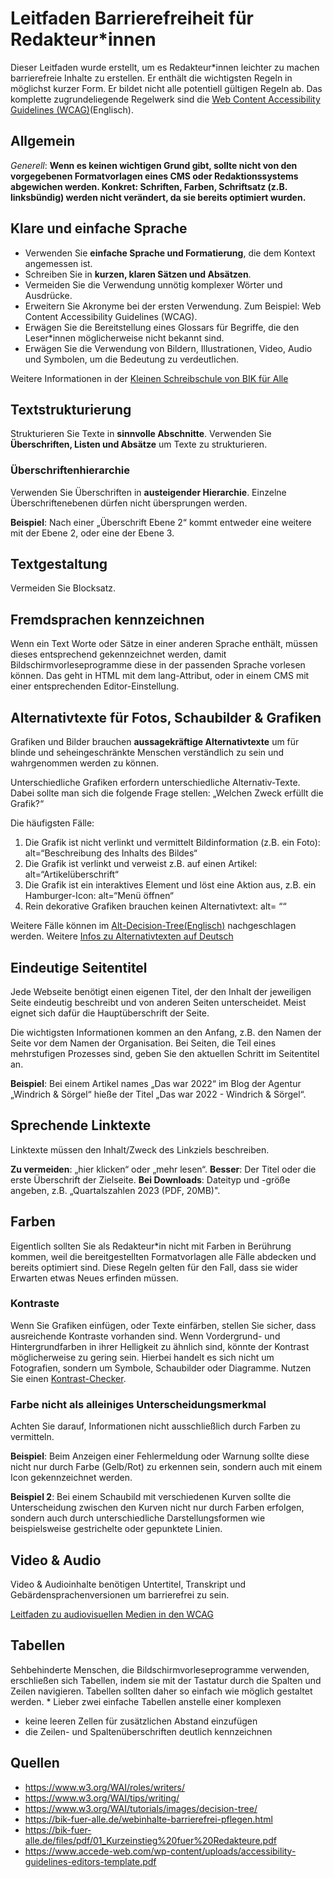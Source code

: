 # Leitfaden Barrierefreiheit für Redakteur*innen

Dieser Leitfaden wurde erstellt, um es Redakteur*innen leichter zu machen barrierefreie Inhalte zu erstellen. Er enthält die wichtigsten Regeln in möglichst kurzer Form. Er bildet nicht alle potentiell gültigen Regeln ab. Das komplette zugrundeliegende Regelwerk sind die [Web Content Accessibility Guidelines (WCAG)](https://www.w3.org/WAI/WCAG22/quickref/?versions=2.2)(Englisch).

## Allgemein

*Generell*: **Wenn es keinen wichtigen Grund gibt, sollte nicht von den vorgegebenen Formatvorlagen eines CMS oder Redaktionssystems abgewichen werden. Konkret: Schriften, Farben, Schriftsatz (z.B. linksbündig) werden nicht verändert, da sie bereits optimiert wurden.**

##  Klare und einfache Sprache

* Verwenden Sie **einfache Sprache und Formatierung**, die dem Kontext angemessen ist.
* Schreiben Sie in **kurzen, klaren Sätzen und Absätzen**.
* Vermeiden Sie die Verwendung unnötig komplexer Wörter und Ausdrücke.
* Erweitern Sie Akronyme bei der ersten Verwendung. Zum Beispiel: Web Content Accessibility Guidelines (WCAG).
* Erwägen Sie die Bereitstellung eines Glossars für Begriffe, die den Leser*innen möglicherweise nicht bekannt sind.
* Erwägen Sie die Verwendung von Bildern, Illustrationen, Video, Audio und Symbolen, um die Bedeutung zu verdeutlichen.

Weitere Informationen in der [Kleinen Schreibschule von BIK für Alle](https://bik-fuer-alle.de/kleine-schreibschule.html)


## Textstrukturierung

Strukturieren Sie Texte in **sinnvolle Abschnitte**.
Verwenden Sie **Überschriften, Listen und Absätze** um Texte zu strukturieren.

### Überschriftenhierarchie

Verwenden Sie Überschriften in **austeigender Hierarchie**. Einzelne Überschriftenebenen dürfen nicht übersprungen werden.

**Beispiel**: Nach einer „Überschrift Ebene 2“ kommt entweder eine weitere mit der Ebene 2, oder eine der Ebene 3.


## Textgestaltung
Vermeiden Sie Blocksatz.

## Fremdsprachen kennzeichnen

Wenn ein Text Worte oder Sätze in einer anderen Sprache enthält, müssen dieses entsprechend gekennzeichnet werden, damit Bildschirmvorleseprogramme diese in der passenden Sprache vorlesen können. Das geht in HTML mit dem lang-Attribut, oder in einem CMS mit einer entsprechenden Editor-Einstellung.

## Alternativtexte für Fotos, Schaubilder & Grafiken

Grafiken und Bilder brauchen **aussagekräftige Alternativtexte** um für blinde und seheingeschränkte Menschen verständlich zu sein und wahrgenommen werden zu können.

Unterschiedliche Grafiken erfordern unterschiedliche Alternativ-Texte. Dabei sollte man sich die folgende Frage stellen: „Welchen Zweck erfüllt die Grafik?“

Die häufigsten Fälle:
1. Die Grafik ist nicht verlinkt und vermittelt Bildinformation (z.B. ein Foto): alt=“Beschreibung des Inhalts des Bildes“
2. Die Grafik ist verlinkt und verweist z.B. auf einen Artikel: alt=“Artikelüberschrift“
3. Die Grafik ist ein interaktives Element und löst eine Aktion aus, z.B. ein Hamburger-Icon: alt=“Menü öffnen“
4. Rein dekorative Grafiken brauchen keinen Alternativtext: alt= ““

Weitere Fälle können im [Alt-Decision-Tree(Englisch)](https://www.w3.org/WAI/tutorials/images/decision-tree/) nachgeschlagen werden. Weitere [Infos zu Alternativtexten auf Deutsch](https://bik-fuer-alle.de/alternativtexte-fuer-grafiken.html)

## Eindeutige Seitentitel

Jede Webseite benötigt einen eigenen Titel, der den Inhalt der jeweiligen Seite eindeutig beschreibt und von anderen Seiten unterscheidet. Meist eignet sich dafür die Hauptüberschrift der Seite.

Die wichtigsten Informationen kommen an den Anfang, z.B. den Namen der Seite vor dem Namen der Organisation. Bei Seiten, die Teil eines mehrstufigen Prozesses sind, geben Sie den aktuellen Schritt im Seitentitel an.

**Beispiel**: Bei einem Artikel names „Das war 2022“ im Blog der Agentur „Windrich & Sörgel“ hieße der Titel „Das war 2022 - Windrich & Sörgel“.

## Sprechende Linktexte

Linktexte müssen den Inhalt/Zweck des Linkziels beschreiben.

**Zu vermeiden**: „hier klicken“ oder „mehr lesen“.
**Besser**: Der Titel oder die erste Überschrift der Zielseite.
**Bei Downloads**: Dateityp und -größe angeben, z.B. „Quartalszahlen 2023 (PDF, 20MB)".

## Farben
Eigentlich sollten Sie als Redakteur*in nicht mit Farben in Berührung kommen, weil die bereitgestellten Formatvorlagen alle Fälle abdecken und bereits optimiert sind. Diese Regeln gelten für den Fall, dass sie wider Erwarten etwas Neues erfinden müssen.

### Kontraste

Wenn Sie Grafiken einfügen, oder Texte einfärben, stellen Sie sicher, dass ausreichende Kontraste vorhanden sind. Wenn Vordergrund- und Hintergrundfarben in ihrer Helligkeit zu ähnlich sind, könnte der Kontrast möglicherweise zu gering sein. Hierbei handelt es sich nicht um Fotografien, sondern um Symbole, Schaubilder oder Diagramme. Nutzen Sie einen [Kontrast-Checker](https://contrast-ratio.org).

### Farbe nicht als alleiniges Unterscheidungsmerkmal

Achten Sie darauf, Informationen nicht ausschließlich durch Farben zu vermitteln.

**Beispiel**: Beim Anzeigen einer Fehlermeldung oder Warnung sollte diese nicht nur durch Farbe (Gelb/Rot) zu erkennen sein, sondern auch mit einem Icon gekennzeichnet werden.

**Beispiel 2**: Bei einem Schaubild mit verschiedenen Kurven sollte die Unterscheidung zwischen den Kurven nicht nur durch Farben erfolgen, sondern auch durch unterschiedliche Darstellungsformen wie beispielsweise gestrichelte oder gepunktete Linien.

## Video & Audio

Video & Audioinhalte benötigen Untertitel, Transkript und Gebärdensprachenversionen um barrierefrei zu sein.

[Leitfaden zu audiovisuellen Medien in den WCAG](https://www.w3.org/WAI/media/av/)


## Tabellen
Sehbehinderte Menschen, die Bildschirmvorleseprogramme verwenden, erschließen sich Tabellen, indem sie mit der Tastatur durch die Spalten und Zeilen navigieren.
Tabellen sollten daher so einfach wie möglich gestaltet werden. * Lieber zwei einfache Tabellen anstelle einer komplexen
* keine leeren Zellen für zusätzlichen Abstand einzufügen
* die Zeilen- und Spaltenüberschriften deutlich kennzeichnen

## Quellen

* https://www.w3.org/WAI/roles/writers/
* https://www.w3.org/WAI/tips/writing/
* https://www.w3.org/WAI/tutorials/images/decision-tree/
* https://bik-fuer-alle.de/webinhalte-barrierefrei-pflegen.html
* https://bik-fuer-alle.de/files/pdf/01_Kurzeinstieg%20fuer%20Redakteure.pdf
* https://www.accede-web.com/wp-content/uploads/accessibility-guidelines-editors-template.pdf